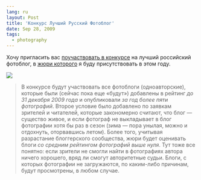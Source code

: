 ```yaml
---
lang: ru
layout: Post
title: 'Конкурс Лучший Русский Фотоблог'
date: Sep 28, 2009
tags:
  - photography
---
```


Хочу пригласить вас [поучаствовать в конкурсе](http://focused.ru/5636/ "Стартует новый этап «Лучшего русского фотоблога»") на лучший российский фотоблог, в [жюри которого](http://rosbest.ru/users/jury "Жюри конкурса Лучший Русский Фотоблог") я буду присутствовать в этом году.

![](/images/blog/rosbest.jpg)

> В конкурсе будут участвовать все фотоблоги (одноавторские), которые были (сейчас пока еще «будут») добавлены в рейтинг *до 31 декабря 2009 года* и опубликовали *за год более пяти фотографий*. Второе условие было добавлено по заявкам зрителей и читателей, которые закономерно считают, что блог — существо живое, и если фотограф не выкладывает в блог фотографии хотя бы раз в сезон (зима — пора унылая, можно и отдохнуть, оторвавшись летом). Более того, учитывая разрастание блоггерского сообщества, жюри будет оценивать блоги *со средним рейтингом фотографий выше нуля*. Тут тоже все понятно: если зрители не смогли найти в фотографиях автора ничего хорошего, вряд ли смогут авторитетные судьи. Блоги, с которых фотографии не загружаются, по каким-либо причинам, будут просмотрены, в любом случае.
